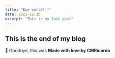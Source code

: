 ```yaml
---
title: "Bye world!!!"
date: 2021-12-20
excerpt: "This is my last post"
---
```


## This is the end of my blog

👋 Goodbye, this was **Made with love by CMRicardo**
